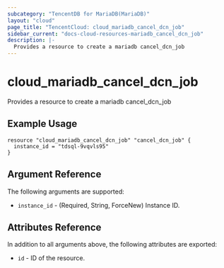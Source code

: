 ```yaml
---
subcategory: "TencentDB for MariaDB(MariaDB)"
layout: "cloud"
page_title: "TencentCloud: cloud_mariadb_cancel_dcn_job"
sidebar_current: "docs-cloud-resources-mariadb_cancel_dcn_job"
description: |-
  Provides a resource to create a mariadb cancel_dcn_job
---
```


# cloud_mariadb_cancel_dcn_job

Provides a resource to create a mariadb cancel_dcn_job

## Example Usage

```hcl
resource "cloud_mariadb_cancel_dcn_job" "cancel_dcn_job" {
  instance_id = "tdsql-9vqvls95"
}
```

## Argument Reference

The following arguments are supported:

* `instance_id` - (Required, String, ForceNew) Instance ID.

## Attributes Reference

In addition to all arguments above, the following attributes are exported:

* `id` - ID of the resource.



